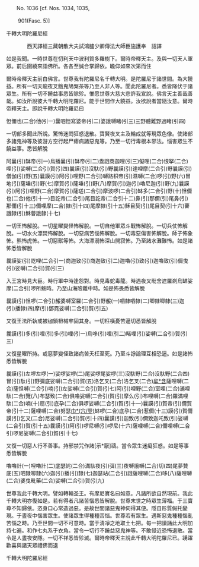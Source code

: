 ﻿　　No. 1036 [cf. Nos. 1034, 1035,

　　 901(Fasc. 5)]

千轉大明陀羅尼經

　　　　西天譯經三藏朝散大夫試鴻臚少卿傳法大師臣施護奉　詔譯


如是我聞。一時世尊在忉利天中波利質多羅樹下。爾時帝釋天主。及與一切天人軍眾。前后圍繞來詣佛所。各各至誠合掌歸依。瞻仰如來次第而住

爾時帝釋天主前白佛言。世尊我有陀羅尼名千轉大明。是陀羅尼于諸世間。為大饒益。所有一切天龍夜叉餓鬼鳩槃茶等乃至人非人等。聞此陀羅尼者。悉皆降伏于諸眾生。所有一切不饒益事悉皆除殄。惟愿世尊大慈大悲許我宣說。佛言天主善哉善哉。如汝所說彼大千轉大明陀羅尼。能于世間作大饒益。汝欲說者當隨汝意。爾時帝釋天主。即說千轉大明陀羅尼曰

怛儞也(二合)他(引一)曩呬怛寫婆帝(引二)婆誐嚩睹(引三)三野體難野過睹(引四)

一切部多聞此所說。驚怖迷悶狂惑退散。寶賢夜叉主及輪成就等現眾色像。使諸部多諸鬼神等及彼游方空行起尸瘧病諸惡鬼等。乃至一切行毒根本邪法。惱害眾生不饒益事。悉皆解脫

阿曩(引)缽帝(引一)烏播曩(引)缽帝(引二)盎誐商迦哩(引三)儗哩(二合)恨拏(二合)哩(引)娑嚩(二合引)賀(引四)曩謨(引)沒馱(引)野曩謨(引)達哩摩(二合引)野曩謨(引)僧伽(引)野(五)曩謨(引)阿(引)哩野(二合引)嚩路枳帝(引)濕嚩(二合)啰(引)野(六)冒地(引)薩埵(引)野(七)摩賀(引)薩埵(引)野(八)摩賀(引)迦(引)嚕尼迦(引)野(九)曩謨(引)阿(引)哩野(二合)摩賀(引)薩瑳(二合引)摩波啰(二合引)缽多(二合引)野(十)怛儞也(二合)他(引十一)目訖帝(二合引)尾目訖帝(二合引十二)鼻(引)那儞(引)尾鼻(引)那儞(引十三)儞哩摩(二合)隸(引十四)尾摩隸(引十五)穌目契(引)尾目契(引十六)瞢誐隸(引)穌瞢誐隸(十七)

一切王怖解脫。一切星曜變怪怖解脫。一切自他軍眾斗戰怖解脫。一切兵仗怖解脫。一切水火漂焚怖解脫。一切惡病苦惱怖解脫。一切毒惡傷害怖解脫。師子怖象怖。熊怖虎怖。一切惡獸等怖。大海漂溺怖深山閴寂怖。乃至諸水灘難怖。如是諸怖悉皆解脫

曩謨娑(引)訖哩(二合引一)商迦致(引)商迦致(引二)迦嚕(引)致(引)迦嚕致(引)儞曳(引)娑嚩(二合引)賀(引三)

入王宮時見大臣。時行軍中時逢怨對。時見毒蛇毒龍。時遇夜叉毗舍遮羅剎烏缽娑摩(二合引)啰所魅時。乃至山海險難中時。如是怖畏悉皆解脫

曩謨(引)怛啰(二合引)赧婆嚩室羅(二合引)野赧(一)呬隸呬隸(二)唧隸唧隸(三)迦(引)播隸(四)摩(引)鄧霓娑嚩(二合引)賀(引五)

又復王法所執或被枷鎖杻械牢固其身。一切枉橫憂苦逼切悉皆解脫

曩謨(引)多(引)哩(引)多(引)哩(引一)烏哆(引)哩(引二)睹哩(引)娑嚩(二合引)賀(引三)

又復星曜所持。或惡夢變怪致諸病苦夭枉至死。乃至斗諍論理互相恐逼。如是諸怖悉皆解脫

曩謨(引)左啰左啰(一)娑啰娑啰(二)尾娑啰尾娑啰(三)沒馱野(二合)沒馱野(二合四)冒(引)馱(引)野彌底娑嚩(二合引)賀(五)洛乞叉(二合)洛乞叉(二合)[牟*含](六)薩哩嚩(二合)薩怛嚩(二合引)喃(引)左娑嚩(二合引)賀(引七)阿(引)哩野(二合)室哩(二合)滿哩馱(二合)覽(八)布瑟致(二合)俱嚕娑嚩(二合引)賀(引)摩么(引)布哩嚩(二合)羅滿哩馱(二合)喃(十)扇(引)底孕(二合)俱啰娑嚩(二合引)賀(引十一)曩謨(引)賀帝(引)儞賀帝(引十二)薩哩嚩(二合)努瑟[巾*(穴/登)](二合引)缽啰(二合)底孕(二合)惹儞(十三)謨(引)賀儞謨(引)乞叉(二合)尼娑嚩(二合引)賀(引十四)曩謨(引)迦致(引)儞致迦吒致(引)娑嚩(二合引)賀(引十五)曩謨(引)阿(引)啰尼嚩(引)啰尼(十六)薩哩嚩(二合)儞哩嚩(二合引)啰尼娑嚩(二合引)賀(引十七)

又復一切惡人行不善事。持邪禁咒作諸[示*厭]禱。當令眾生迷癡狂惑。如是等事悉皆解脫

嚕嚕計(一)哩嚕計(二)底瑟姹(二合)滿馱夜(引)弭(三)夜嚩誐嚩(二合)切(四)尾夢贊底(五)呬隸唧隸(六)迦(引)播(引)隸(七)迦瑟站(二合引)誐薩哩嚩(二合)哆(八)薩哩嚩(二合)婆曳毗藥(二合)娑嚩(二合引)賀(引九)

世尊我此千轉大明。譬如轉輪圣王。有摩尼寶名曰如意。凡諸所欲自然現前。我此千轉大明亦復如是。若有得者凡諸苦惱悉皆解脫。世尊末世之時眾生薄福。于三寶尊不知歸依。恣身口心常造過惡。是故世間諸惡鬼神伺得其便。隱自形質假托變現。于晝夜中惱害眾生。使諸眾生得種種苦惱。世尊若有眾生。遇斯惡鬼種種惱亂苦惱之時。乃至世間一切不可意時。當于清凈之地取土七把。每一把讀誦此大明加持七遍。和作七丸系于衣角。當令一切行不饒益惡鬼神等。不敢侵近恐怖退散。當令是人晝夜安隱。一切不祥悉皆殄滅。爾時帝釋天主說此千轉大明陀羅尼已。踴躍歡喜與諸天眾禮佛而退

千轉大明陀羅尼經
